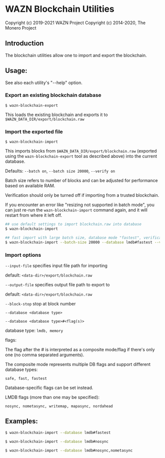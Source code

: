# WAZN Blockchain Utilities

Copyright (c) 2019-2021 WAZN Project
Copyright (c) 2014-2020, The Monero Project

## Introduction

The blockchain utilities allow one to import and export the blockchain.

## Usage:

See also each utility's "--help" option.

### Export an existing blockchain database

`$ wazn-blockchain-export`

This loads the existing blockchain and exports it to `$WAZN_DATA_DIR/export/blockchain.raw`

### Import the exported file

`$ wazn-blockchain-import`

This imports blocks from `$WAZN_DATA_DIR/export/blockchain.raw` (exported using the
`wazn-blockchain-export` tool as described above) into the current database.

Defaults: `--batch on`, `--batch size 20000`, `--verify on`

Batch size refers to number of blocks and can be adjusted for performance based on available RAM.

Verification should only be turned off if importing from a trusted blockchain.

If you encounter an error like "resizing not supported in batch mode", you can just re-run
the `wazn-blockchain-import` command again, and it will restart from where it left off.

```bash
## use default settings to import blockchain.raw into database
$ wazn-blockchain-import

## fast import with large batch size, database mode "fastest", verification off
$ wazn-blockchain-import --batch-size 20000 --database lmdb#fastest --verify off

```

### Import options

`--input-file`
specifies input file path for importing

default: `<data-dir>/export/blockchain.raw`

`--output-file`
specifies output file path to export to

default: `<data-dir>/export/blockchain.raw`

`--block-stop`
stop at block number

`--database <database type>`

`--database <database type>#<flag(s)>`

database type: `lmdb, memory`

flags:

The flag after the # is interpreted as a composite mode/flag if there's only
one (no comma separated arguments).

The composite mode represents multiple DB flags and support different database types:

`safe, fast, fastest`

Database-specific flags can be set instead.

LMDB flags (more than one may be specified):

`nosync, nometasync, writemap, mapasync, nordahead`

## Examples:

```bash
$ wazn-blockchain-import --database lmdb#fastest

$ wazn-blockchain-import --database lmdb#nosync

$ wazn-blockchain-import --database lmdb#nosync,nometasync
```
